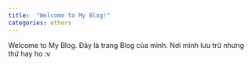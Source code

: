 ```yaml
---
title:  "Welcome to My Blog!"
categories: others
---
```

Welcome to My Blog.
Đây là trang Blog của mình. Nơi mình lưu trữ nhưng thứ hay ho :v